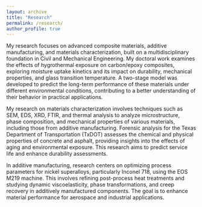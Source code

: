```yaml
---
layout: archive
title: "Research"
permalink: /research/
author_profile: true
---
```

My research focuses on advanced composite materials, additive manufacturing, and materials characterization, built on a multidisciplinary foundation in Civil and Mechanical Engineering. My doctoral work examines the effects of hygrothermal exposure on carbon/epoxy composites, exploring moisture uptake kinetics and its impact on durability, mechanical properties, and glass transition temperature. A two-stage model was developed to predict the long-term performance of these materials under different environmental conditions, contributing to a better understanding of their behavior in practical applications.

My research on materials characterization involves techniques such as SEM, EDS, XRD, FTIR, and thermal analysis to analyze microstructure, phase composition, and mechanical properties of various materials, including those from additive manufacturing. Forensic analysis for the Texas Department of Transportation (TxDOT) assesses the chemical and physical properties of concrete and asphalt, providing insights into the effects of aging and environmental exposure. This research aims to predict service life and enhance durability assessments.

In additive manufacturing, research centers on optimizing process parameters for nickel superalloys, particularly Inconel 718, using the EOS M219 machine. This involves refining post-process heat treatments and studying dynamic viscoelasticity, phase transformations, and creep recovery in additively manufactured components. The goal is to enhance material performance for aerospace and industrial applications.
